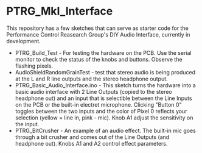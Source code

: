 # PTRG_MkI_Interface
This repository has a few sketches that can serve as starter code for the Performance Control Reasearch Group's DIY Audio Interface, currently in development.


* PTRG_Build_Test - For testing the hardware on the PCB. Use the serial monitor to check the status of the knobs and buttons. Observe the flashing pixels.
* AudioShieldRandomGrainTest - test that stereo audio is being produced at the L and R line outputs and the stereo headphone output. 
* PTRG_Basic_Audio_Interface.ino - This sketch turns the hardware into a basic audio interface with 2 Line Outputs (copied to the stereo headphone out) and an input that is selectible between the Line Inputs on the PCB or the built-in electret microphone. Clicking "Button 0" toggles between the two inputs and the color of Pixel 0 reflects your selection (yellow = line in, pink - mic). Knob A1 adjust the sensitivity on the input.
* PTRG_BitCrusher - An example of an audio effect. The built-in mic goes through a bit crusher and comes out of the Line Outputs (and headphone out). Knobs A1 and A2 control effect parameters.
